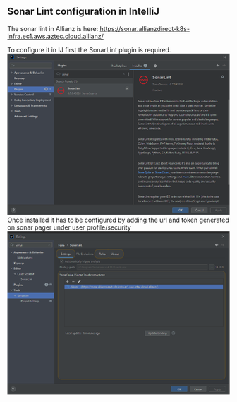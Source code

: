 ## Sonar Lint configuration in IntelliJ

The sonar lint in Allianz is here: https://sonar.allianzdirect-k8s-infra.ec1.aws.aztec.cloud.allianz/

To configure it in IJ first the SonarLint plugin is required.
![img.png](img/sonar-plugin.png)
Once installed it has to be configured by adding the url and token generated on sonar pager under user profile/security 
![img.png](img/sonar-plugin-properties.png)